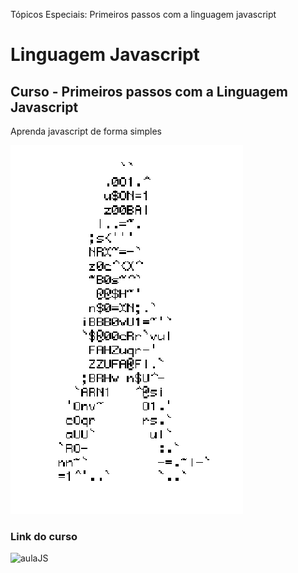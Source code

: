 Tópicos Especiais: Primeiros passos com a linguagem javascript
# Linguagem Javascript
## Curso - Primeiros passos com a Linguagem Javascript
Aprenda javascript de forma simples


![HomemLetra](homem-letra.gif)

### Link do curso
![aulaJS](https://emojipedia.org/)
